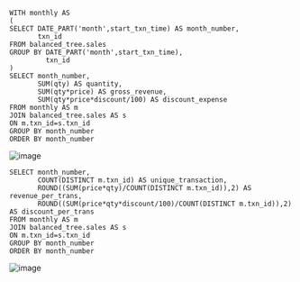 ```
WITH monthly AS 
(
SELECT DATE_PART('month',start_txn_time) AS month_number, 
       txn_id
FROM balanced_tree.sales
GROUP BY DATE_PART('month',start_txn_time), 
         txn_id
)
SELECT month_number,
       SUM(qty) AS quantity, 
       SUM(qty*price) AS gross_revenue, 
       SUM(qty*price*discount/100) AS discount_expense
FROM monthly AS m
JOIN balanced_tree.sales AS s
ON m.txn_id=s.txn_id
GROUP BY month_number
ORDER BY month_number
```
![image](https://user-images.githubusercontent.com/89729029/137061714-bf3bc3f4-997b-449c-a3b9-dcb0e9f30f46.png)

```
SELECT month_number, 
       COUNT(DISTINCT m.txn_id) AS unique_transaction, 
       ROUND((SUM(price*qty)/COUNT(DISTINCT m.txn_id)),2) AS revenue_per_trans, 
       ROUND((SUM(price*qty*discount/100)/COUNT(DISTINCT m.txn_id)),2) AS discount_per_trans
FROM monthly AS m
JOIN balanced_tree.sales AS s
ON m.txn_id=s.txn_id
GROUP BY month_number
ORDER BY month_number
```
![image](https://user-images.githubusercontent.com/89729029/137064139-54df8b5e-ed2b-4453-b31f-2b0ff6d99361.png)

